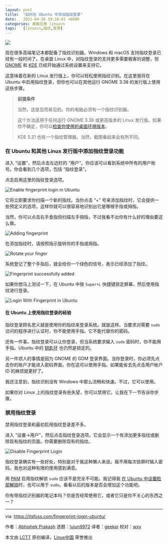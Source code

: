 ```yaml
---
layout: post
title:	"如何在 Ubuntu 中添加指纹登录"
date:	2021-04-26 19:16:01 +0800 
categories:	桌面应用 linuxcn 
tags:	[linuxcn,指纹,登录]
---
```



![](/Asserts/Images/album/202104/26/191530msmenm3ges3kgyet.jpg)


现在很多高端笔记本都配备了指纹识别器。Windows 和 macOS 支持指纹登录已经有一段时间了。在桌面 Linux 中，对指纹登录的支持更多需要极客的调整，但 [GNOME](https://www.gnome.org/) 和 [KDE](https://kde.org/) 已经开始通过系统设置来支持它。


这意味着在新的 Linux 发行版上，你可以轻松使用指纹识别。在这里我将在 Ubuntu 中启用指纹登录，但你也可以在其他运行 GNOME 3.38 的发行版上使用这些步骤。



> 
> **前提条件**
> 
> 
> 当然，这是显而易见的。你的电脑必须有一个指纹识别器。
> 
> 
> 这个方法适用于任何运行 GNOME 3.38 或更高版本的 Linux 发行版。如果你不确定，你可以[检查你使用的桌面环境版本](https://itsfoss.com/find-desktop-environment/)。
> 
> 
> KDE 5.21 也有一个指纹管理器。当然，截图看起来会有所不同。
> 
> 
> 


### 在 Ubuntu 和其他 Linux 发行版中添加指纹登录功能


进入 “设置”，然后点击左边栏的 “用户”。你应该可以看到系统中所有的用户账号。你会看到几个选项，包括 “指纹登录”。


点击启用这里的指纹登录选项。


![Enable fingerprint login in Ubuntu](/Asserts/Images/album/202104/26/191603ykjk2n8g3a2krr34.png)


它将立即要求你扫描一个新的指纹。当你点击 “+” 号来添加指纹时，它会提供一些预定义的选项，这样你就可以很容易地识别出它是哪根手指或拇指。


当然，你可以点击右手食指但扫描左手拇指，不过我看不出你有什么好的理由要这么做。


![Adding fingerprint](/Asserts/Images/album/202104/26/191604e8zvz8dpbt8ismm8.png)


在添加指纹时，请按照指示旋转你的手指或拇指。


![Rotate your finger](/Asserts/Images/album/202104/26/191605chp049mp664p6up9.png)


系统登记了整个手指后，就会给你一个绿色的信号，表示已经添加了指纹。


![Fingerprint successfully added](/Asserts/Images/album/202104/26/191605mmzigg5la4xmsskx.png)


如果你想马上测试一下，在 Ubuntu 中按 `Super+L` 快捷键锁定屏幕，然后使用指纹进行登录。


![Login With Fingerprint in Ubuntu](/Asserts/Images/album/202104/26/191607qzrr0avvpm7dqg4m.jpg)


#### 在 Ubuntu 上使用指纹登录的经验


指纹登录顾名思义就是使用你的指纹来登录系统。就是这样。当要求对需要 `sudo` 访问的程序进行认证时，你不能使用手指。它不能代替你的密码。


还有一件事。指纹登录可以让你登录，但当系统要求输入 `sudo` 密码时，你不能用手指。Ubuntu 中的 [钥匙环](https://itsfoss.com/ubuntu-keyring/) 也仍然是锁定的。


另一件烦人的事情是因为 GNOME 的 GDM 登录界面。当你登录时，你必须先点击你的账户才能进入密码界面。你在这可以使用手指。如果能省去先点击用户帐户 ID 的麻烦就更好了。


我还注意到，指纹识别没有 Windows 中那么流畅和快速。不过，它可以使用。


如果你对 Linux 上的指纹登录有些失望，你可以禁用它。让我在下一节告诉你步骤。


### 禁用指纹登录


禁用指纹登录和最初启用指纹登录差不多。


进入 “设置→用户”，然后点击指纹登录选项。它会显示一个有添加更多指纹或删除现有指纹的页面。你需要删除现有的指纹。


![Disable Fingerprint Login](/Asserts/Images/album/202104/26/191609ktkchqmxwwrq76w6.png)


指纹登录确实有一些好处，特别是对于我这种懒人来说。我不用每次锁屏时输入密码，我也对这种有限的使用感到满意。


用 [PAM](https://tldp.org/HOWTO/User-Authentication-HOWTO/x115.html) 启用指纹解锁 `sudo` 应该不是完全不可能。我记得我 [在 Ubuntu 中设置脸部解锁](https://itsfoss.com/face-unlock-ubuntu/)时，也可以用于 `sudo`。看看以后的版本是否会增加这个功能吧。


你有带指纹识别器的笔记本吗？你是否经常使用它，或者它只是你不关心的东西之一？




---


via: <https://itsfoss.com/fingerprint-login-ubuntu/>


作者：[Abhishek Prakash](https://itsfoss.com/author/abhishek/) 选题：[lujun9972](https://github.com/lujun9972) 译者：[geekpi](https://github.com/geekpi) 校对：[wxy](https://github.com/wxy)


本文由 [LCTT](https://github.com/LCTT/TranslateProject) 原创编译，[Linux中国](https://linux.cn/) 荣誉推出
